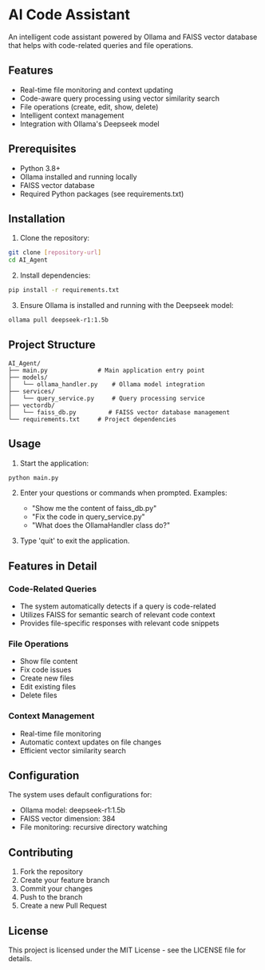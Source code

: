 # AI Code Assistant

An intelligent code assistant powered by Ollama and FAISS vector database that helps with code-related queries and file operations.

## Features

- Real-time file monitoring and context updating
- Code-aware query processing using vector similarity search
- File operations (create, edit, show, delete)
- Intelligent context management
- Integration with Ollama's Deepseek model

## Prerequisites

- Python 3.8+
- Ollama installed and running locally
- FAISS vector database
- Required Python packages (see requirements.txt)

## Installation

1. Clone the repository:
```bash
git clone [repository-url]
cd AI_Agent
```

2. Install dependencies:
```bash
pip install -r requirements.txt
```

3. Ensure Ollama is installed and running with the Deepseek model:
```bash
ollama pull deepseek-r1:1.5b
```

## Project Structure

```
AI_Agent/
├── main.py              # Main application entry point
├── models/
│   └── ollama_handler.py    # Ollama model integration
├── services/
│   └── query_service.py     # Query processing service
├── vectordb/
│   └── faiss_db.py         # FAISS vector database management
└── requirements.txt     # Project dependencies
```

## Usage

1. Start the application:
```bash
python main.py
```

2. Enter your questions or commands when prompted. Examples:
   - "Show me the content of faiss_db.py"
   - "Fix the code in query_service.py"
   - "What does the OllamaHandler class do?"

3. Type 'quit' to exit the application.

## Features in Detail

### Code-Related Queries
- The system automatically detects if a query is code-related
- Utilizes FAISS for semantic search of relevant code context
- Provides file-specific responses with relevant code snippets

### File Operations
- Show file content
- Fix code issues
- Create new files
- Edit existing files
- Delete files

### Context Management
- Real-time file monitoring
- Automatic context updates on file changes
- Efficient vector similarity search

## Configuration

The system uses default configurations for:
- Ollama model: deepseek-r1:1.5b
- FAISS vector dimension: 384
- File monitoring: recursive directory watching

## Contributing

1. Fork the repository
2. Create your feature branch
3. Commit your changes
4. Push to the branch
5. Create a new Pull Request

## License

This project is licensed under the MIT License - see the LICENSE file for details.